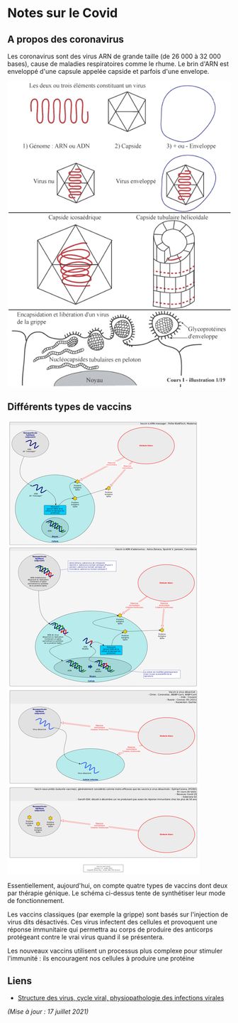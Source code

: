 # Notes sur le Covid

## A propos des coronavirus

Les coronavirus sont des virus ARN de grande taille (de 26 000 à 32 000 bases), cause de maladies respiratoires comme le rhume. Le brin d'ARN est enveloppé d'une capsule appelée capside et parfois d'une envelope.

![Virus](virus.gif "Virus")

## Différents types de vaccins

![Vaccins contre le Covid](VaccinsCovid.png "Vaccins contre le Covid")

Essentiellement, aujourd'hui, on compte quatre types de vaccins dont deux par thérapie génique. Le schéma ci-dessus tente de synthétiser leur mode de fonctionnement.

Les vaccins classiques (par exemple la grippe) sont basés sur l'injection de virus dits désactivés. Ces virus infectent des cellules et provoquent une réponse immunitaire qui permettra au corps de produire des anticorps protégeant contre le vrai virus quand il se présentera.

Les nouveaux vaccins utilisent un processus plus complexe pour stimuler l'immunité : ils encouragent nos cellules à produire une protéine 

## Liens

* [Structure des virus, cycle viral, physiopathologie des infections virales](http://www.chups.jussieu.fr/polys/viro/oldpoly/POLY.Chp.1.html "Structure des virus")


*(Mise à jour : 17 juillet 2021)*
